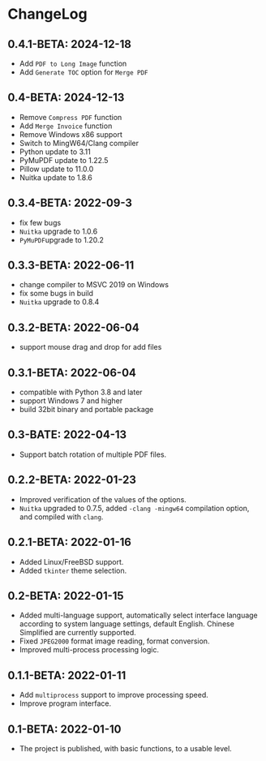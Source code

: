 # ChangeLog

## 0.4.1-BETA: 2024-12-18

- Add `PDF to Long Image` function
- Add `Generate TOC` option for `Merge PDF`

## 0.4-BETA: 2024-12-13

- Remove `Compress PDF` function
- Add `Merge Invoice` function
- Remove Windows x86 support
- Switch to MingW64/Clang compiler
- Python update to 3.11
- PyMuPDF update to 1.22.5
- Pillow update to 11.0.0
- Nuitka update to 1.8.6

## 0.3.4-BETA: 2022-09-3

- fix few bugs
- `Nuitka` upgrade to 1.0.6
- `PyMuPDF`upgrade to 1.20.2

## 0.3.3-BETA: 2022-06-11

- change compiler to MSVC 2019 on Windows
- fix some bugs in build
- `Nuitka` upgrade to 0.8.4

## 0.3.2-BETA: 2022-06-04

- support mouse drag and drop for add files

## 0.3.1-BETA: 2022-06-04

- compatible with Python 3.8 and later
- support Windows 7 and higher
- build 32bit binary and portable package

## 0.3-BATE: 2022-04-13

- Support batch rotation of multiple PDF files.

## 0.2.2-BETA: 2022-01-23

- Improved verification of the values of the options.
- `Nuitka` upgraded to 0.7.5, added `-clang -mingw64` compilation option, and compiled with `clang`.

## 0.2.1-BETA: 2022-01-16

- Added Linux/FreeBSD support.
- Added `tkinter` theme selection.

## 0.2-BETA: 2022-01-15

- Added multi-language support, automatically select interface language according to system language settings, default
  English. Chinese Simplified are currently supported.
- Fixed `JPEG2000` format image reading, format conversion.
- Improved multi-process processing logic.

## 0.1.1-BETA: 2022-01-11

- Add `multiprocess` support to improve processing speed.
- Improve program interface.

## 0.1-BETA: 2022-01-10

- The project is published, with basic functions, to a usable level.
